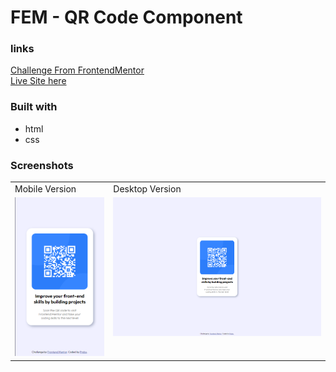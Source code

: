 # FEM - QR Code Component

### links

[Challenge From FrontendMentor](https://www.frontendmentor.io/challenges/qr-code-component-iux_sIO_H)\
[Live Site here](https://mgksp.github.io/qr_component/)

### Built with

- html
- css

### Screenshots

<table>
  <tr>
    <td>Mobile Version</td>
    <td>Desktop Version</td>
  </tr>
  <tr valign="top">
    <td><img src="./screenshots/qr_code_mobile.png" alt="mobile version" /></td>
    <td><img src="./screenshots/qr_code_desktop.png" alt="desktop version" /></td>
  </tr>
</table>
